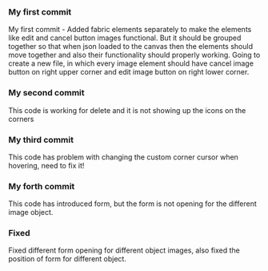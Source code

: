 ### My first commit
My first commit - Added fabric elements separately to make the elements like edit and cancel button images functional. But it should be grouped together so that when json loaded to the canvas then the elements should move together and also their functionality should properly working. 
Going to create a new file, in which every image element should have cancel image button on right upper corner and edit image button on right lower corner.

### My second commit 
This code is working for delete and it is not showing up the icons on the corners

### My third commit
This code has problem with changing the custom corner cursor when hovering, need to fix it!

### My forth commit
This code has introduced form, but the form is not opening for the different image object.

### Fixed
Fixed different form opening for different object images, also fixed the position of form for different object.